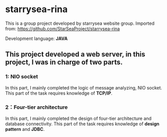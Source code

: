 # starrysea-rina
This is a group project developed by starrysea website group.
Imported from: https://github.com/StarSeaProject/starrysea-rina

Development language: **JAVA**

## This project developed a web server, in this project, I was in charge of two parts. 
### 1: NIO socket
   In this part, I mainly completed the logic of message analyzing, NIO socket. This part of the task requires knowledge of **TCP/IP**. 
### 2：Four-tier architecture
   In this part, I mainly completed the design of four-tier architecture and database connectivity. This part of the task requires knowledge of **design pattern** and **JDBC**.
